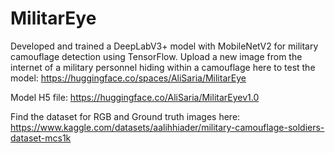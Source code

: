 # MilitarEye

Developed and trained a DeepLabV3+ model with MobileNetV2 for military camouflage detection using TensorFlow.
Upload a new image from the internet of a military personnel hiding within a camouflage
here to test the model: https://huggingface.co/spaces/AliSaria/MilitarEye

Model H5 file: https://huggingface.co/AliSaria/MilitarEyev1.0

Find the dataset for RGB and Ground truth images here: https://www.kaggle.com/datasets/aalihhiader/military-camouflage-soldiers-dataset-mcs1k
